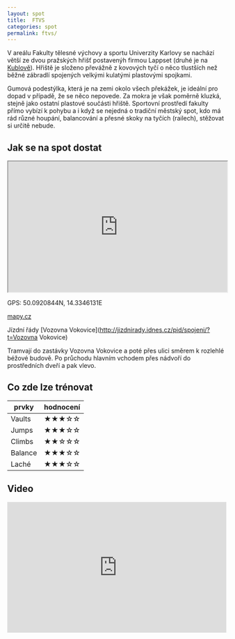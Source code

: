 ```yaml
---
layout: spot
title:  FTVS
categories: spot
permalink: ftvs/
---
```


V areálu Fakulty tělesné výchovy a sportu Univerzity Karlovy se nachází větší ze dvou pražských hřišť postavenýh firmou Lappset (druhé je na [Kublově](kublov.html)). Hřiště je složeno převážně z kovových tyčí o něco tlustších než běžné zábradlí spojených velkými kulatými plastovými spojkami.

Gumová podestýlka, která je na zemi okolo všech překážek, je ideální pro dopad v případě, že se něco nepovede. Za mokra je však poměrně kluzká, stejně jako ostatní plastové součásti hřiště. Sportovní prostředí fakulty přímo vybízí k pohybu a i když se nejedná o tradiční městský spot, kdo má rád různé houpání, balancování a přesné skoky na tyčích (railech), stěžovat si určitě nebude.

## Jak se na spot dostat

<iframe width="100%" height="300" src="https://www.google.com/maps/embed/v1/place?zoom=14&q=50.0920844N, 14.3346131E&key=AIzaSyAZNXlZoYrkgR4P9ZNMlyukmqrnvc1hWXM"></iframe>

GPS: 50.0920844N, 14.3346131E

[mapy.cz](http://www.mapy.cz/s/kTfQ)

Jízdní řády [Vozovna Vokovice](http://jizdnirady.idnes.cz/pid/spojeni/?t=Vozovna Vokovice)

Tramvají do zastávky Vozovna Vokovice a poté přes ulici směrem k rozlehlé béžové budově. Po průchodu hlavním vchodem přes nádvoří do prostředních dveří a pak vlevo.


## Co zde lze trénovat

| prvky          | hodnocení |
| -------------- | --------- |
| Vaults         | ★★★☆☆     |
| Jumps          | ★★★☆☆     |
| Climbs         | ★★☆☆☆     |
| Balance        | ★★★☆☆     |
| Laché          | ★★★☆☆     |

## Video

<iframe width="100%" height="300" src="https://www.youtube.com/embed/6JYkJFn_BYc" frameborder="0" allowfullscreen></iframe>

